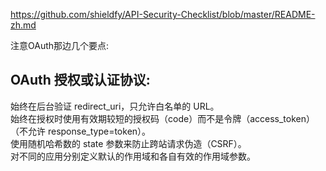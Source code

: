 

https://github.com/shieldfy/API-Security-Checklist/blob/master/README-zh.md


注意OAuth那边几个要点:

## OAuth 授权或认证协议: 
始终在后台验证 redirect_uri，只允许白名单的 URL。 <br>
始终在授权时使用有效期较短的授权码（code）而不是令牌（access_token）（不允许 response_type=token）。 <br>
使用随机哈希数的 state 参数来防止跨站请求伪造（CSRF）。 <br>
对不同的应用分别定义默认的作用域和各自有效的作用域参数。 <br>
